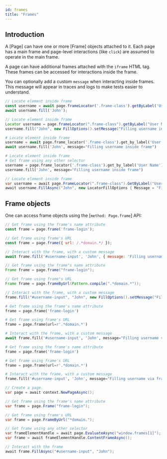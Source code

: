 ```yaml
---
id: frames
title: "Frames"
---
```


## Introduction

A [Page] can have one or more [Frame] objects attached to it. Each page has a main frame and page-level interactions
(like `click`) are assumed to operate in the main frame.

A page can have additional frames attached with the `iframe` HTML tag. These frames can be accessed for interactions
inside the frame.

You can optionally add a custom `message` when interacting inside frames. This message will appear in traces and logs to make tests easier to understand.

```js
// Locate element inside frame
const username = await page.frameLocator('.frame-class').getByLabel('User Name');
await username.fill('John');
```

```java
// Locate element inside frame
Locator username = page.frameLocator(".frame-class").getByLabel("User Name");
username.fill("John", new FillOptions().setMessage("Filling username inside frame"));
```

```python async
# Locate element inside frame
username = await page.frame_locator('.frame-class').get_by_label('User Name')
await username.fill('John', message="Filling username inside frame")
```

```python sync
# Locate element inside frame
# Get frame using any other selector
username = page.frame_locator('.frame-class').get_by_label('User Name')
username.fill('John', message="Filling username inside frame")
```

```csharp
// Locate element inside frame
var username = await page.FrameLocator(".frame-class").GetByLabel("User Name");
await username.FillAsync("John", new LocatorFillOptions { Message = "Filling username inside frame" });
```

## Frame objects

One can access frame objects using the [`method: Page.frame`] API:

```js
// Get frame using the frame's name attribute
const frame = page.frame('frame-login');

// Get frame using frame's URL
const frame = page.frame({ url: /.*domain.*/ });

// Interact with the frame, with a custom message
await frame.fill('#username-input', 'John', { message: 'Filling username via frame object' });
```

```java
// Get frame using the frame"s name attribute
Frame frame = page.frame("frame-login");

// Get frame using frame"s URL
Frame frame = page.frameByUrl(Pattern.compile(".*domain.*"));

// Interact with the frame, with a custom message
frame.fill("#username-input", "John", new FillOptions().setMessage("Filling username via frame object"));
```

```python async
# Get frame using the frame's name attribute
frame = page.frame('frame-login')

# Get frame using frame's URL
frame = page.frame(url=r'.*domain.*')

# Interact with the frame, with a custom message
await frame.fill('#username-input', 'John', message="Filling username via frame object")
```

```python sync
# Get frame using the frame's name attribute
frame = page.frame('frame-login')

# Get frame using frame's URL
frame = page.frame(url=r'.*domain.*')

# Interact with the frame, with a custom message
frame.fill('#username-input', 'John', message="Filling username via frame object")
```

```csharp
// Create a page.
var page = await context.NewPageAsync();

// Get frame using the frame's name attribute
var frame = page.Frame("frame-login");

// Get frame using frame's URL
var frame = page.FrameByUrl("*domain.");

// Get frame using any other selector
var frameElementHandle = await page.EvaluateAsync("window.frames[1]");
var frame = await frameElementHandle.ContentFrameAsync();

// Interact with the frame
await frame.FillAsync("#username-input", "John");
```
